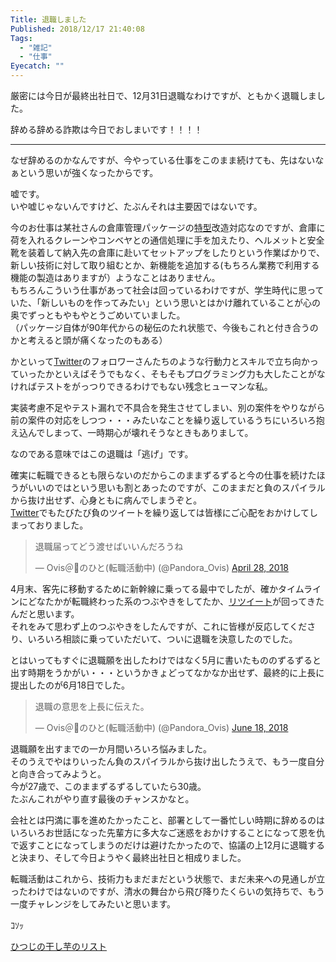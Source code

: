 ```yaml
---
Title: 退職しました
Published: 2018/12/17 21:40:08
Tags:
  - "雑記"
  - "仕事"
Eyecatch: ""
---
```

<p>厳密には今日が最終出社日で、12月31日退職なわけですが、ともかく退職しました。</p>

<p>辞める辞める詐欺は今日でおしまいです！！！！</p>

***

<p>なぜ辞めるのかなんですが、今やっている仕事をこのまま続けても、先はないなぁという思いが強くなったからです。</p>

<p>嘘です。<br/>
いや嘘じゃないんですけど、たぶんそれは主要因ではないです。</p>

<p>今のお仕事は某社さんの倉庫管理パッケージの<a class="keyword" href="http://d.hatena.ne.jp/keyword/%C6%C3%B7%BF">特型</a>改造対応なのですが、倉庫に荷を入れるクレーンやコンベヤとの通信処理に手を加えたり、ヘルメットと安全靴を装着して納入先の倉庫に赴いてセットアップをしたりという作業ばかりで、新しい技術に対して取り組むとか、新機能を追加する(もちろん業務で利用する機能の製造はありますが）ようなことはありません。<br/>
もちろんこういう仕事があって社会は回っているわけですが、学生時代に思っていた、「新しいものを作ってみたい」という思いとはかけ離れていることが心の奥でずっともやもやとうごめいていました。<br/>
（パッケージ自体が90年代からの秘伝のたれ状態で、今後もこれと付き合うのかと考えると頭が痛くなったのもある）</p>

<p>かといって<a class="keyword" href="http://d.hatena.ne.jp/keyword/Twitter">Twitter</a>のフォロワーさんたちのような行動力とスキルで立ち向かっていったかといえばそうでもなく、そもそもプログラミング力も大したことがなければテストをがっつりできるわけでもない残念ヒューマンな私。</p>

<p>実装考慮不足やテスト漏れで不具合を発生させてしまい、別の案件をやりながら前の案件の対応をしつつ・・・みたいなことを繰り返しているうちにいろいろ抱え込んでしまって、一時期心が壊れそうなときもありまして。</p>

<p>なのである意味ではこの退職は「逃げ」です。</p>

<p>確実に転職できるとも限らないのだからこのままずるずると今の仕事を続けたほうがいいのではという思いも割とあったのですが、このままだと負のスパイラルから抜け出せず、心身ともに病んでしまうぞと。<br/>
<a class="keyword" href="http://d.hatena.ne.jp/keyword/Twitter">Twitter</a>でもたびたび負のツイートを繰り返しては皆様にご心配をおかけしてしまっておりました。</p>

<p><blockquote class="twitter-tweet" data-lang="HASH(0xf1494f8)"><p lang="ja" dir="ltr">退職届ってどう渡せばいいんだろうね</p>&mdash; Ovis＠🐑のひと(転職活動中) (@Pandora_Ovis) <a href="https://twitter.com/Pandora_Ovis/status/990202957063843840?ref_src=twsrc%5Etfw">April 28, 2018</a></blockquote><script async src="https://platform.twitter.com/widgets.js" charset="utf-8"></script></p>

<p>4月末、客先に移動するために新幹線に乗ってる最中でしたが、確かタイムラインにどなたかが転職終わった系のつぶやきをしてたか、<a class="keyword" href="http://d.hatena.ne.jp/keyword/%A5%EA%A5%C4%A5%A4%A1%BC%A5%C8">リツイート</a>が回ってきたんだと思います。<br/>
それをみて思わず上のつぶやきをしたんですが、これに皆様が反応してくださり、いろいろ相談に乗っていただいて、ついに退職を決意したのでした。</p>

<p>とはいってもすぐに退職願を出したわけではなく5月に書いたもののずるずると出す時期をうかがい・・・というかきょどってなかなか出せず、最終的に上長に提出したのが6月18日でした。</p>

<p><blockquote class="twitter-tweet" data-lang="HASH(0xf0afbe8)"><p lang="ja" dir="ltr">退職の意思を上長に伝えた。</p>&mdash; Ovis＠🐑のひと(転職活動中) (@Pandora_Ovis) <a href="https://twitter.com/Pandora_Ovis/status/1008545922463068161?ref_src=twsrc%5Etfw">June 18, 2018</a></blockquote><script async src="https://platform.twitter.com/widgets.js" charset="utf-8"></script></p>

<p>退職願を出すまでの一か月間いろいろ悩みました。<br/>
そのうえでやはりいったん負のスパイラルから抜け出したうえで、もう一度自分と向き合ってみようと。<br/>
今が27歳で、このままずるずるしていたら30歳。<br/>
たぶんこれがやり直す最後のチャンスかなと。</p>

<p>会社とは円満に事を進めたかったこと、部署として一番忙しい時期に辞めるのはいろいろお世話になった先輩方に多大なご迷惑をおかけすることになって恩を仇で返すことになってしまうのだけは避けたかったので、協議の上12月に退職すると決まり、そして今日ようやく最終出社日と相成りました。</p>

<p>転職活動はこれから、技術力もまだまだという状態で、まだ未来への見通しが立ったわけではないのですが、清水の舞台から飛び降りたくらいの気持ちで、もう一度チャレンジをしてみたいと思います。</p>

<p>ｺｿｯ</p>

<p><a href="http://amzn.asia/dGQ9eYV">ひつじの干し芋のリスト</a></p>
